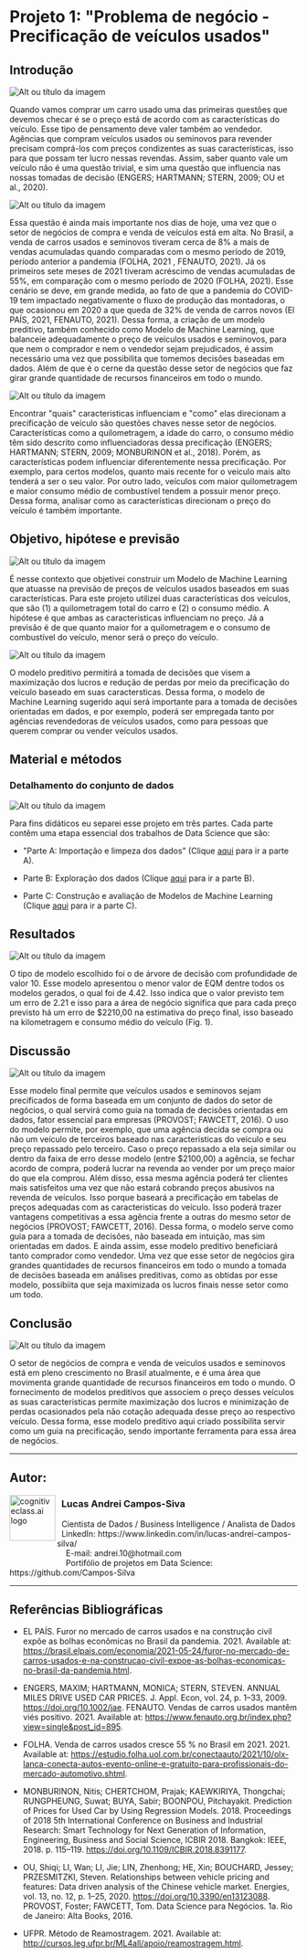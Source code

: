 # Projeto 1: "Problema de negócio - Precificação de veículos usados"

## Introdução

![Alt ou título da imagem](https://raw.githubusercontent.com/Campos-Silva/Projeto_1_Precificacao_de_Veiculos_Usados/main/comprar_carro_duvida_c.png)

Quando vamos comprar um carro usado uma das primeiras questões que devemos checar é se o preço está de acordo com as características do veículo. Esse tipo de pensamento deve valer também ao vendedor. Agências que compram veículos usados ou seminovos para revender precisam comprá-los com preços condizentes as suas características, isso para que possam ter lucro nessas revendas. Assim, saber quanto vale um veículo não é uma questão trivial, e sim uma questão que influencia nas nossas tomadas de decisão (ENGERS; HARTMANN; STERN, 2009; OU et al., 2020).

![Alt ou título da imagem](https://raw.githubusercontent.com/Campos-Silva/Projeto_1_Precificacao_de_Veiculos_Usados/main/Apresenta%C3%A7%C3%A3o1_b.png)

Essa questão é ainda mais importante nos dias de hoje, uma vez que o setor de negócios de compra e venda de veículos está em alta. No Brasil, a venda de carros usados e seminovos tiveram cerca de 8% a mais de vendas acumuladas quando comparadas com o mesmo período de 2019, período anterior a pandemia (FOLHA, 2021 , FENAUTO, 2021). Já os primeiros sete meses de 2021 tiveram acréscimo de vendas acumuladas de 55%, em comparação com o mesmo período de 2020 (FOLHA, 2021). Esse cenário se deve, em grande medida, ao fato de que a pandemia do COVID-19 tem impactado negativamente o fluxo de produção das montadoras, o que ocasionou em 2020 a que queda de 32% de venda de carros novos (El PAÍS, 2021, FENAUTO, 2021). Dessa forma, a criação de um modelo preditivo, também conhecido como Modelo de Machine Learning, que balanceie adequadamente o preço de veículos usados e seminovos, para que nem o comprador e nem o vendedor sejam prejudicados, é assim necessário uma vez que possibilita que tomemos decisões baseadas em dados. Além de que é o cerne da questão desse setor de negócios que faz girar grande quantidade de recursos financeiros em todo o mundo.

![Alt ou título da imagem](https://raw.githubusercontent.com/Campos-Silva/Projeto_1_Precificacao_de_Veiculos_Usados/main/carro_variaveis_e.png)

Encontrar "quais" caracteristicas influenciam e "como" elas direcionam a precificação de veículo são questões chaves nesse setor de negócios. Características como a quilometragem, a idade do carro, o consumo médio têm sido descrito como influenciadoras dessa precificação (ENGERS; HARTMANN; STERN, 2009; MONBURINON et al., 2018). Porém, as características podem influenciar diferentemente nessa precificação. Por exemplo, para certos modelos, quanto mais recente for o veículo mais alto tenderá a ser o seu valor. Por outro lado, veículos com maior quilometragem e maior consumo médio de combustível tendem a possuir menor preço. Dessa forma, analisar como as características direcionam o preço do veículo é também importante.

## Objetivo, hipótese e previsão

![Alt ou título da imagem](https://raw.githubusercontent.com/Campos-Silva/Projeto_1_Precificacao_de_Veiculos_Usados/main/alvo_b.png)

É nesse contexto que objetivei construir um Modelo de Machine Learning que atuasse na previsão de preços de veículos usados baseados em suas características. Para este projeto utilizei duas características dos veículos, que são (1) a quilometragem total do carro e (2) o consumo médio. A hipótese é que ambas as caracteristicas influenciam no preço. Já a previsão é de que quanto maior for a quilometragem e o consumo de combustível do veículo, menor será o preço do veículo.

![Alt ou título da imagem](https://raw.githubusercontent.com/Campos-Silva/Projeto_1_Precificacao_de_Veiculos_Usados/main/importancia.jpg)

O modelo preditivo permitirá a tomada de decisões que visem a maximização dos lucros e redução de perdas por meio da precificação do veículo baseado em suas caractersticas. Dessa forma, o modelo de Machine Learning sugerido aqui será importante para a tomada de decisões orientadas em dados, e por exemplo, poderá ser empregada tanto por agências revendedoras de veículos usados, como para pessoas que querem comprar ou vender veículos usados.

## Material e métodos

### Detalhamento do conjunto de dados

![Alt ou título da imagem](https://raw.githubusercontent.com/Campos-Silva/Projeto_1_Precificacao_de_Veiculos_Usados/main/anotacao_b.png)

Para fins didáticos eu separei esse projeto em três partes. Cada parte contêm uma etapa essencial dos trabalhos de Data Science que são:

-  "Parte A: Importação e limpeza dos dados" (Clique [aqui](https://github.com/Campos-Silva/Projeto_01_Parte_A_Importacao-e-limpeza-de-dados-no-Python) para ir a parte A).

- Parte B: Exploração dos dados (Clique [aqui](https://github.com/Campos-Silva/Projeto_01_Parte_B_Exploracao_de_dados_no_Python) para ir a parte B).

- Parte C: Construção e avaliação de Modelos de Machine Learning (Clique [aqui](https://github.com/Campos-Silva/Projeto_01_Parte_C_Modelos_de_Machine_Learning_no_Python) para ir a parte C).

## Resultados

![Alt ou título da imagem](https://raw.githubusercontent.com/Campos-Silva/Projeto_1_Precificacao_de_Veiculos_Usados/main/resultados_b.jpg)

O tipo de modelo escolhido foi o de árvore de decisão com profundidade de valor 10. Esse modelo apresentou o menor valor de EQM dentre todos os modelos gerados, o qual foi de 4.42. Isso indica que o valor previsto tem um erro de 2.21 e isso para a área de negócio significa que para cada preço previsto há um erro de $2210,00 na estimativa do preço final, isso baseado na kilometragem e consumo médio do veículo (Fig. 1).

## Discussão

![Alt ou título da imagem](https://raw.githubusercontent.com/Campos-Silva/Projeto_1_Precificacao_de_Veiculos_Usados/main/discussao_b.jpg)

Esse modelo final permite que veículos usados e seminovos sejam precificados de forma baseada em um conjunto de dados do setor de negócios, o qual servirá como guia na tomada de decisões orientadas em dados, fator essencial para empresas (PROVOST; FAWCETT, 2016). O uso do modelo permite, por exemplo, que uma agência decida se compra ou não um veículo de terceiros baseado nas caracteristicas do veículo e seu preço repassado pelo terceiro. Caso o preço repassado a ela seja similar ou dentro da faixa de erro desse modelo (entre $2100,00) a agência, se fechar acordo de compra, poderá lucrar na revenda ao vender por um preço maior do que ela comprou. Além disso, essa mesma agência poderá ter clientes mais satisfeitos uma vez que não estará cobrando preços abusivos na revenda de veículos. Isso porque baseará a precificação em tabelas de preços adequadas com as caracteristicas do veículo. Isso poderá trazer vantagens competitivas a essa agência frente a outras do mesmo setor de negócios (PROVOST; FAWCETT, 2016).
Dessa forma, o modelo serve como guia para a tomada de decisões, não baseada em intuição, mas sim orientadas em dados. E ainda assim, esse modelo preditivo beneficiará tanto comprador como vendedor. Uma vez que esse setor de negócios gira grandes quantidades de recursos financeiros em todo o mundo a tomada de decisões baseada em análises preditivas, como as obtidas por esse modelo, possibiita que seja maximizada os lucros finais nesse setor como um todo.


## Conclusão

![Alt ou título da imagem](https://raw.githubusercontent.com/Campos-Silva/Projeto_1_Precificacao_de_Veiculos_Usados/main/carro_venda_c.jpg)

O setor de negócios de compra e venda de veículos usados e seminovos está em pleno crescimento no Brasil atualmente, e é uma área que movimenta grande quantidade de recursos financeiros em todo o mundo. O fornecimento de modelos preditivos que associem o preço desses veículos as suas caracteristicas permite maximização dos lucros e minimização de perdas ocasionados pela não cotação adequada desse preço ao respectivo veículo. Dessa forma, esse modelo preditivo aqui criado possibilita servir como um guia na precificação, sendo importante ferramenta para essa área de negócios.

____


## Autor:

<img  src="https://raw.githubusercontent.com/Campos-Silva/Campos-Silva/main/perfil_lucas_andrei_campos_silva.png" width="80" alt="cognitiveclass.ai logo" align="left" /> 

### &nbsp;&nbsp;Lucas Andrei Campos-Siva

<p>
&nbsp;&nbsp;Cientista de Dados / Business Intelligence / Analista de Dados<br/>
&nbsp;&nbsp;LinkedIn: https://www.linkedin.com/in/lucas-andrei-campos-silva/<br/>
&nbsp;&nbsp;&nbsp;&nbsp;&nbsp;&nbsp;&nbsp;&nbsp;&nbsp;&nbsp;&nbsp;&nbsp;&nbsp;&nbsp;&nbsp;&nbsp;&nbsp;&nbsp;&nbsp;&nbsp;&nbsp;&nbsp;&nbsp;&nbsp;&nbsp;E-mail: andrei.10@hotmail.com<br/>
&nbsp;&nbsp;&nbsp;&nbsp;&nbsp;&nbsp;&nbsp;&nbsp;&nbsp;&nbsp;&nbsp;&nbsp;&nbsp;&nbsp;&nbsp;&nbsp;&nbsp;&nbsp;&nbsp;&nbsp;&nbsp;&nbsp;&nbsp;&nbsp;&nbsp;Portifólio de projetos em Data Science: https://github.com/Campos-Silva
</p>

____

## Referências Bibliográficas

- EL PAÍS. Furor no mercado de carros usados e na construção civil expõe as bolhas econômicas no Brasil da pandemia. 2021. Available at: https://brasil.elpais.com/economia/2021-05-24/furor-no-mercado-de-carros-usados-e-na-construcao-civil-expoe-as-bolhas-economicas-no-brasil-da-pandemia.html.

- ENGERS, MAXIM; HARTMANN, MONICA; STERN, STEVEN. ANNUAL MILES DRIVE USED CAR PRICES. J. Appl. Econ, vol. 24, p. 1–33, 2009. https://doi.org/10.1002/jae. FENAUTO. Vendas de carros usados mantêm viés positivo. 2021. Available at: https://www.fenauto.org.br/index.php?view=single&post_id=895.

- FOLHA. Venda de carros usados cresce 55 % no Brasil em 2021. 2021. Available at: https://estudio.folha.uol.com.br/conectaauto/2021/10/olx-lanca-conecta-autos-evento-online-e-gratuito-para-profissionais-do-mercado-automotivo.shtml.

- MONBURINON, Nitis; CHERTCHOM, Prajak; KAEWKIRIYA, Thongchai; RUNGPHEUNG, Suwat; BUYA, Sabir; BOONPOU, Pitchayakit. Prediction of Prices for Used Car by Using Regression Models. 2018. Proceedings of 2018 5th International Conference on Business and Industrial Research: Smart Technology for Next Generation of Information, Engineering, Business and Social Science, ICBIR 2018. Bangkok: IEEE, 2018. p. 115–119. https://doi.org/10.1109/ICBIR.2018.8391177.

- OU, Shiqi; LI, Wan; LI, Jie; LIN, Zhenhong; HE, Xin; BOUCHARD, Jessey; PRZESMITZKI, Steven. Relationships between vehicle pricing and features: Data driven analysis of the Chinese vehicle market. Energies, vol. 13, no. 12, p. 1–25, 2020. https://doi.org/10.3390/en13123088.
PROVOST, Foster; FAWCETT, Tom. Data Science para Negócios. 1a. Rio de Janeiro: Alta Books, 2016.

- UFPR. Método de Reamostragem. 2021. Available at: http://cursos.leg.ufpr.br/ML4all/apoio/reamostragem.html.
